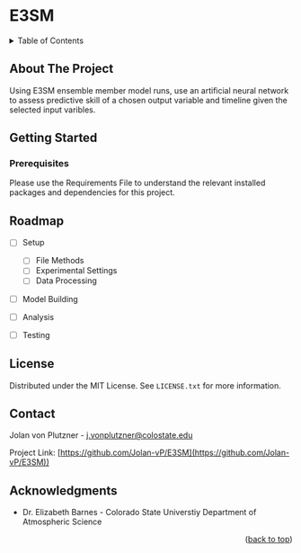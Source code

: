 # E3SM

<a name="readme-top"></a>

<!-- TABLE OF CONTENTS -->
<details>
  <summary>Table of Contents</summary>
  <ol>
    <li>
      <a href="#about-the-project">About The Project</a>
      </ul>
    </li>
    <li>
      <a href="#getting-started">Getting Started</a>
      <ul>
        <li><a href="#prerequisites">Prerequisites</a></li>
      </ul>
    </li>
    <li><a href="#roadmap">Roadmap</a></li>
    <li><a href="#license">License</a></li>
    <li><a href="#contact">Contact</a></li>
    <li><a href="#acknowledgments">Acknowledgments</a></li>
  </ol>
</details>



<!-- ABOUT THE PROJECT -->
## About The Project
Using E3SM ensemble member model runs, use an artificial neural network to assess predictive skill of a chosen output variable and timeline given the selected input varibles. 

<!-- GETTING STARTED -->
## Getting Started

### Prerequisites

Please use the Requirements File to understand the relevant installed packages and dependencies for this project. 

<!-- ROADMAP -->
## Roadmap

- [ ] Setup
    - [ ] File Methods
    - [ ] Experimental Settings
    - [ ] Data Processing
- [ ] Model Building
- [ ] Analysis
- [ ] Testing


<!-- LICENSE -->
## License

Distributed under the MIT License. See `LICENSE.txt` for more information.

<!-- CONTACT -->
## Contact

Jolan von Plutzner - j.vonplutzner@colostate.edu

Project Link: [https://github.com/Jolan-vP/E3SM](https://github.com/Jolan-vP/E3SM))


<!-- ACKNOWLEDGMENTS -->
## Acknowledgments

* []() Dr. Elizabeth Barnes - Colorado State Universtiy Department of Atmospheric Science


<p align="right">(<a href="#readme-top">back to top</a>)</p>
